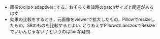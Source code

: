 - 画像のclipをadaptiveにする．おそらく推論時のpatchサイズと関連があるはず
- 効果の比較をするとき，元画像をviewerで拡大したもの，Pillowでresizeしたもの，SRのものを比較するとよい. とりあえずPillowのLanczosでResizeでいいんじゃない？というのはfairな疑問．